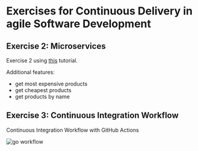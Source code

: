 # Exercises for Continuous Delivery in agile Software Development 
## Exercise 2: Microservices
Exercise 2  using [this](https://semaphoreci.com/community/tutorials/building-and-testing-a-rest-api-in-go-with-gorilla-mux-and-postgresql) tutorial.

Additional features:

- get most expensive products
- get cheapest products
- get products by name

## Exercise 3: Continuous Integration Workflow
Continuous Integration Workflow with GitHub Actions

![go workflow](https://github.com/LeaFranz/cont-del-microservices/blob/main/.github/workflows/go.yml/badge.svg)

